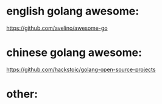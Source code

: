 english golang awesome:
========
https://github.com/avelino/awesome-go

chinese golang awesome:
========
https://github.com/hackstoic/golang-open-source-projects

other:
========

